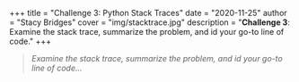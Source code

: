 +++
title = "Challenge 3: Python Stack Traces"
date = "2020-11-25"
author = "Stacy Bridges"
cover = "img/stacktrace.jpg"
description = "**Challenge 3**: Examine the stack trace, summarize the problem, and id your go-to line of code."
+++
> *Examine the stack trace, summarize the problem, and id your go-to line of code...*
